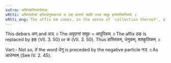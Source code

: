 ```yaml
---
sutra: अचित्तहस्तिधेनोष्ठक्
vRtti: अचित्तार्थेभ्यो हस्तिधेनुशब्दाभ्यां च ठक् प्रत्ययो भवति तस्य समूह इत्येतस्मिन्विषये ॥
vRtti_eng: The affix ठक् comes, in the sense of 'collection thereof', after the names of things without consciousness, and after '_hasti_' and '_dhenu_'.
---
```

This debars अण् and अञ् ॥ The अपूपानां समूहः = आपूपिकम् ॥ The affix ठक् is replaced by इक् (VII. 3. 50) or क (VII. 3. 50). Thus हास्तिकम्, धेनुकम्, शाष्कुलिकम् ॥

Vart:- Not so, if the word धेनु is preceded by the negative particle नञ् ॥ As आधेनवम् (See IV. 2. 45).
